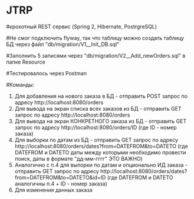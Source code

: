 # JTRP
#крохотный REST сервис (Spring 2, Hibernate, PostrgreSQL)

#Не смог подключить flyway, так что таблицу можно создать таблицу БД через файл "db/migration/V1__Init_DB.sql"

#Заполнить 5 записями через "db/migration/V2__Add_newOrders.sql" в папке Resource

#Тестировалось через Postman

#Команды:

1) Для добавления на нового заказа в БД - отправить POST запрос по адресу http://localhost:8080/orders
2) Для вывода на экран списка всех заказов из БД - отправить GET запрос по адресу http://localhost:8080/orders
3) Для вывода на экран КОНКРЕТНОГО заказа из БД - отправить GET запрос по адресу http://localhost:8080/orders/ID (где ID - номер заказа)
4) Для выборки по датам из БД - отправить GET запрос по адресу http://localhost:8080/orders/dates?from=DATEFROM&to=DATETO (где DATEFROM и DATETO даты между которыми необходимо провести поиск, даты в формате "дд-мм-гггг" ЭТО ВАЖНО)
5) Аналогично с п.4 для выпорки по датам и опционально ИД заказа - отправить GET запрос по адресу http://localhost:8080/orders/dates?from=DATEFROM&to=DATETO&id=ID (где DATEFROM и DATETO аналогичны п.4 + ID - номер заказа)
6) Для изменения данных заказа 
